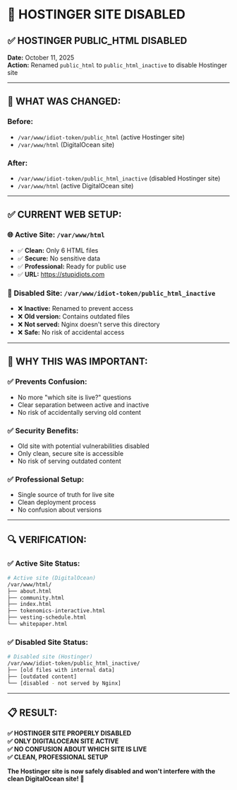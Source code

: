 # 🚫 HOSTINGER SITE DISABLED

## ✅ **HOSTINGER PUBLIC_HTML DISABLED**

**Date:** October 11, 2025  
**Action:** Renamed `public_html` to `public_html_inactive` to disable Hostinger site

---

## 🔄 **WHAT WAS CHANGED:**

### **Before:**
- `/var/www/idiot-token/public_html` (active Hostinger site)
- `/var/www/html` (DigitalOcean site)

### **After:**
- `/var/www/idiot-token/public_html_inactive` (disabled Hostinger site)
- `/var/www/html` (active DigitalOcean site)

---

## ✅ **CURRENT WEB SETUP:**

### **🌐 Active Site:** `/var/www/html`
- ✅ **Clean:** Only 6 HTML files
- ✅ **Secure:** No sensitive data
- ✅ **Professional:** Ready for public use
- ✅ **URL:** https://stupidiots.com

### **🚫 Disabled Site:** `/var/www/idiot-token/public_html_inactive`
- ❌ **Inactive:** Renamed to prevent access
- ❌ **Old version:** Contains outdated files
- ❌ **Not served:** Nginx doesn't serve this directory
- ❌ **Safe:** No risk of accidental access

---

## 🎯 **WHY THIS WAS IMPORTANT:**

### **✅ Prevents Confusion:**
- No more "which site is live?" questions
- Clear separation between active and inactive
- No risk of accidentally serving old content

### **✅ Security Benefits:**
- Old site with potential vulnerabilities disabled
- Only clean, secure site is accessible
- No risk of serving outdated content

### **✅ Professional Setup:**
- Single source of truth for live site
- Clean deployment process
- No confusion about versions

---

## 🔍 **VERIFICATION:**

### **✅ Active Site Status:**
```bash
# Active site (DigitalOcean)
/var/www/html/
├── about.html
├── community.html
├── index.html
├── tokenomics-interactive.html
├── vesting-schedule.html
└── whitepaper.html
```

### **✅ Disabled Site Status:**
```bash
# Disabled site (Hostinger)
/var/www/idiot-token/public_html_inactive/
├── [old files with internal data]
├── [outdated content]
└── [disabled - not served by Nginx]
```

---

## 📋 **RESULT:**

**✅ HOSTINGER SITE PROPERLY DISABLED**  
**✅ ONLY DIGITALOCEAN SITE ACTIVE**  
**✅ NO CONFUSION ABOUT WHICH SITE IS LIVE**  
**✅ CLEAN, PROFESSIONAL SETUP**

**The Hostinger site is now safely disabled and won't interfere with the clean DigitalOcean site! 🎯**
